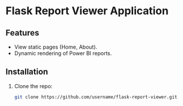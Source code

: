 # Flask Report Viewer Application

## Features
- View static pages (Home, About).
- Dynamic rendering of Power BI reports.

## Installation
1. Clone the repo:
   ```bash
   git clone https://github.com/username/flask-report-viewer.git
